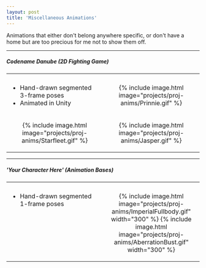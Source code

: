 ```yaml
---
layout: post
title: 'Miscellaneous Animations'
---
```

Animations that either don't belong anywhere specific, or don't have a home but are too precious for me not to show them off.

---
##### Codename Danube (2D Fighting Game)

<table width="100%">
<tr>
<th width="50%">
</th>
<th width="50%">
</th>
</tr>
<tr>
<td valign="top">

<ul>
<li>Hand-drawn segmented 3-frame poses</li>
<li>Animated in Unity</li>
</ul>

</td>
<td align="center">

{% include image.html image="projects/proj-anims/Prinnie.gif" %}

</td>
</tr>
<tr>
<td align="center">

{% include image.html image="projects/proj-anims/Starfleet.gif" %}

</td>
<td align="center">

{% include image.html image="projects/proj-anims/Jasper.gif" %}

</td>
</tr>
</table>

---
##### 'Your Character Here' (Animation Bases)

<table width="100%">
<tr>
<th width="50%">
</th>
<th width="50%">
</th>
</tr>
<tr>
<td valign="top">

<ul>
<li>Hand-drawn segmented 1-frame poses</li>
</ul>

</td>
<td align="center">

{% include image.html image="projects/proj-anims/ImperialFullbody.gif" width="300" %}
{% include image.html image="projects/proj-anims/AberrationBust.gif" width="300" %}

</td>
</tr>
</table>